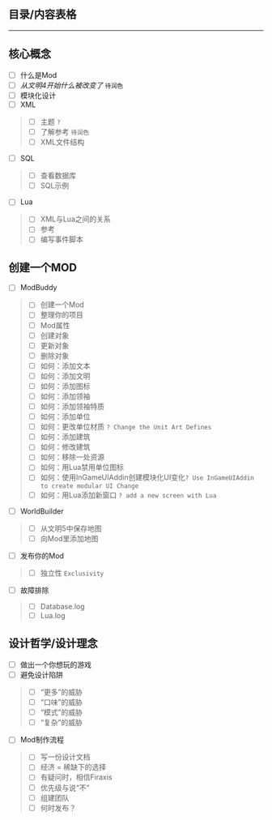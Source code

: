 ## 目录/内容表格
*************
## 核心概念
- [ ] 什么是Mod
- [ ] *从文明4开始什么被改变了* `待润色`
- [ ] 模块化设计
- [ ] XML
> - [ ] 主题 `?`  
> - [ ] 了解参考 `待润色`  
> - [ ] XML文件结构
- [ ] SQL
> - [ ] 查看数据库  
> - [ ] SQL示例  
- [ ] Lua
> - [ ] XML与Lua之间的关系  
> - [ ] 参考  
> - [ ] 编写事件脚本
## 创建一个MOD
- [ ] ModBuddy
> - [ ] 创建一个Mod
> - [ ] 整理你的项目
> - [ ] Mod属性
> - [ ] 创建对象
> - [ ] 更新对象
> - [ ] 删除对象
> - [ ] 如何：添加文本
> - [ ] 如何：添加文明
> - [ ] 如何：添加图标
> - [ ] 如何：添加领袖
> - [ ] 如何：添加领袖特质
> - [ ] 如何：添加单位
> - [ ] 如何：更改单位材质 `? Change the Unit Art Defines`
> - [ ] 如何：添加建筑
> - [ ] 如何：修改建筑
> - [ ] 如何：移除一处资源
> - [ ] 如何：用Lua禁用单位图标
> - [ ] 如何：使用InGameUIAddin创建模块化UI变化`? Use InGameUIAddin to create modular UI Change`
> - [ ] 如何：用Lua添加新窗口 `? add a new screen with Lua`
- [ ] WorldBuilder
> - [ ] 从文明5中保存地图
> - [ ] 向Mod里添加地图
- [ ] 发布你的Mod
> - [ ] 独立性 `Exclusivity`
- [ ] 故障排除
> - [ ] Database.log
> - [ ] Lua.log

## 设计哲学/设计理念
- [ ] 做出一个你想玩的游戏
- [ ] 避免设计陷阱
> - [ ] “更多”的威胁
> - [ ] “口味”的威胁
> - [ ] “模式”的威胁
> - [ ] “复杂”的威胁
- [ ] Mod制作流程
> - [ ] 写一份设计文档
> - [ ] 经济 = 稀缺下的选择
> - [ ] 有疑问时，相信Firaxis
> - [ ] 优先级与说“不”
> - [ ] 组建团队
> - [ ] 何时发布？